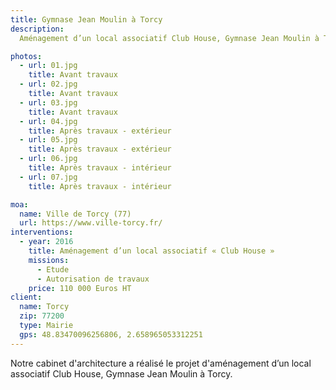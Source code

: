 ```yaml
---
title: Gymnase Jean Moulin à Torcy
description:
  Aménagement d’un local associatif Club House, Gymnase Jean Moulin à Torcy

photos:
  - url: 01.jpg
    title: Avant travaux
  - url: 02.jpg
    title: Avant travaux
  - url: 03.jpg
    title: Avant travaux
  - url: 04.jpg
    title: Après travaux - extérieur
  - url: 05.jpg
    title: Après travaux - extérieur
  - url: 06.jpg
    title: Après travaux - intérieur
  - url: 07.jpg
    title: Après travaux - intérieur

moa:
  name: Ville de Torcy (77)
  url: https://www.ville-torcy.fr/
interventions:
  - year: 2016
    title: Aménagement d’un local associatif « Club House »
    missions:
      - Etude
      - Autorisation de travaux
    price: 110 000 Euros HT
client:
  name: Torcy
  zip: 77200
  type: Mairie
  gps: 48.83470096256806, 2.658965053312251
---
```


Notre cabinet d'architecture a réalisé le projet d'aménagement d’un local
associatif Club House, Gymnase Jean Moulin à Torcy.
